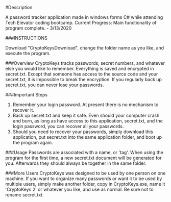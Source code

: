 #Description

A password tracker application made in windows forms C# while attending Tech Elevator coding bootcamp.
Current Progress: Main functionality of program complete. - 3/13/2020

###INSTRUCTIONS

Download "CryptoKeysDownload", change the folder name as you like, and execute the program.

###Overview
CryptoKeys tracks passwords, secret numbers, and whatever else you would like to remember. Everything is saved and encrypted in secret.txt. Except that someone has access to the source code and your secret.txt, it is impossible to break the encryption. If you regularly back up secret.txt, you can never lose your passwords.  

###Important Steps
1. Remember your login password. At present there is no mechanism to recover it.
2. Back up secret.txt and keep it safe. Even should your computer crash and burn, as long as have access to this application, secret.txt, and the login password, you can recover all your passwords.
3. Should you need to recover your passwords, simply download this application, put secret.txt into the same application folder, and boot up the program again.    

###Usage
Passwords are associated with a name, or 'tag'. When using the program for the first time, a new secret.txt document will be generated for you. Afterwards they should always be together in the same folder.

###More Users
CryptoKeys was designed to be used by one person on one machine. If you want to organize many passwords or want it to be used by multiple users, simply make another folder, copy in CryptoKeys.exe, name it 'CryptoKeys 2' or whatever you like, and use as normal. Be sure not to rename secret.txt.
